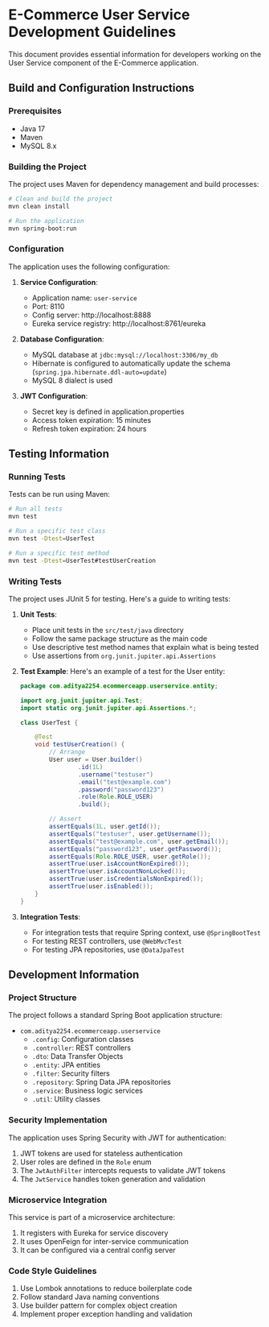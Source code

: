 # E-Commerce User Service Development Guidelines

This document provides essential information for developers working on the User Service component of the E-Commerce application.

## Build and Configuration Instructions

### Prerequisites
- Java 17
- Maven
- MySQL 8.x

### Building the Project
The project uses Maven for dependency management and build processes:

```bash
# Clean and build the project
mvn clean install

# Run the application
mvn spring-boot:run
```

### Configuration
The application uses the following configuration:

1. **Service Configuration**:
   - Application name: `user-service`
   - Port: 8110
   - Config server: http://localhost:8888
   - Eureka service registry: http://localhost:8761/eureka

2. **Database Configuration**:
   - MySQL database at `jdbc:mysql://localhost:3306/my_db`
   - Hibernate is configured to automatically update the schema (`spring.jpa.hibernate.ddl-auto=update`)
   - MySQL 8 dialect is used

3. **JWT Configuration**:
   - Secret key is defined in application.properties
   - Access token expiration: 15 minutes
   - Refresh token expiration: 24 hours

## Testing Information

### Running Tests
Tests can be run using Maven:

```bash
# Run all tests
mvn test

# Run a specific test class
mvn test -Dtest=UserTest

# Run a specific test method
mvn test -Dtest=UserTest#testUserCreation
```

### Writing Tests
The project uses JUnit 5 for testing. Here's a guide to writing tests:

1. **Unit Tests**:
   - Place unit tests in the `src/test/java` directory
   - Follow the same package structure as the main code
   - Use descriptive test method names that explain what is being tested
   - Use assertions from `org.junit.jupiter.api.Assertions`

2. **Test Example**:
   Here's an example of a test for the User entity:

   ```java
   package com.aditya2254.ecommerceapp.userservice.entity;

   import org.junit.jupiter.api.Test;
   import static org.junit.jupiter.api.Assertions.*;

   class UserTest {

       @Test
       void testUserCreation() {
           // Arrange
           User user = User.builder()
                   .id(1L)
                   .username("testuser")
                   .email("test@example.com")
                   .password("password123")
                   .role(Role.ROLE_USER)
                   .build();

           // Assert
           assertEquals(1L, user.getId());
           assertEquals("testuser", user.getUsername());
           assertEquals("test@example.com", user.getEmail());
           assertEquals("password123", user.getPassword());
           assertEquals(Role.ROLE_USER, user.getRole());
           assertTrue(user.isAccountNonExpired());
           assertTrue(user.isAccountNonLocked());
           assertTrue(user.isCredentialsNonExpired());
           assertTrue(user.isEnabled());
       }
   }
   ```

3. **Integration Tests**:
   - For integration tests that require Spring context, use `@SpringBootTest`
   - For testing REST controllers, use `@WebMvcTest`
   - For testing JPA repositories, use `@DataJpaTest`

## Development Information

### Project Structure
The project follows a standard Spring Boot application structure:

- `com.aditya2254.ecommerceapp.userservice`
  - `.config`: Configuration classes
  - `.controller`: REST controllers
  - `.dto`: Data Transfer Objects
  - `.entity`: JPA entities
  - `.filter`: Security filters
  - `.repository`: Spring Data JPA repositories
  - `.service`: Business logic services
  - `.util`: Utility classes

### Security Implementation
The application uses Spring Security with JWT for authentication:

1. JWT tokens are used for stateless authentication
2. User roles are defined in the `Role` enum
3. The `JwtAuthFilter` intercepts requests to validate JWT tokens
4. The `JwtService` handles token generation and validation

### Microservice Integration
This service is part of a microservice architecture:

1. It registers with Eureka for service discovery
2. It uses OpenFeign for inter-service communication
3. It can be configured via a central config server

### Code Style Guidelines
1. Use Lombok annotations to reduce boilerplate code
2. Follow standard Java naming conventions
3. Use builder pattern for complex object creation
4. Implement proper exception handling and validation
